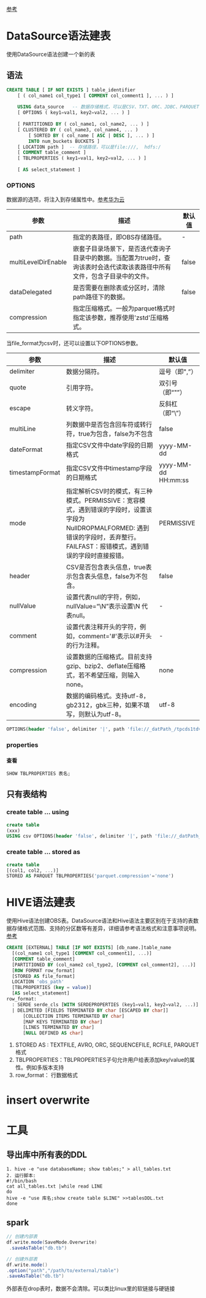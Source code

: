 [参考](https://spark.apache.org/docs/latest/sql-ref-syntax-ddl-create-table-datasource.html)

# DataSource语法建表

使用DataSource语法创建一个新的表

## 语法

```sql
CREATE TABLE [ IF NOT EXISTS ] table_identifier
    [ ( col_name1 col_type1 [ COMMENT col_comment1 ], ... ) ]
    
    USING data_source   -- 数据存储格式，可以是CSV、TXT、ORC、JDBC、PARQUET等
    [ OPTIONS ( key1=val1, key2=val2, ... ) ]
  
    [ PARTITIONED BY ( col_name1, col_name2, ... ) ]
    [ CLUSTERED BY ( col_name3, col_name4, ... ) 
        [ SORTED BY ( col_name [ ASC | DESC ], ... ) ] 
        INTO num_buckets BUCKETS ]
    [ LOCATION path ]  -- 存储路径，可以是file:///,  hdfs:/
    [ COMMENT table_comment ]
    [ TBLPROPERTIES ( key1=val1, key2=val2, ... ) ]
    
    [ AS select_statement ]
```

### **OPTIONS**

数据源的选项，将注入到存储属性中。[参考华为云](https://support.huaweicloud.com/sqlref-spark-dli/dli_08_0076.html)

| **参数**            | **描述**                                                     | 默认值 |
| ------------------- | ------------------------------------------------------------ | ------ |
| path                | 指定的表路径，即OBS存储路径。                                | -      |
| multiLevelDirEnable | 嵌套子目录场景下，是否迭代查询子目录中的数据。当配置为true时，查询该表时会迭代读取该表路径中所有文件，包含子目录中的文件。 | false  |
| dataDelegated       | 是否需要在删除表或分区时，清除path路径下的数据。             | false  |
| compression         | 指定压缩格式。一般为parquet格式时指定该参数，推荐使用'zstd'压缩格式。 |        |

当file_format为csv时，还可以设置以下OPTIONS参数。

| 参数            | 描述                                                         | 默认值              |
| --------------- | ------------------------------------------------------------ | ------------------- |
| delimiter       | 数据分隔符。                                                 | 逗号（即",”）       |
| quote           | 引用字符。                                                   | 双引号（即“"”）     |
| escape          | 转义字符。                                                   | 反斜杠（即“\”）     |
| multiLine       | 列数据中是否包含回车符或转行符，true为包含，false为不包含    | false               |
| dateFormat      | 指定CSV文件中date字段的日期格式                              | yyyy-MM-dd          |
| timestampFormat | 指定CSV文件中timestamp字段的日期格式                         | yyyy-MM-dd HH:mm:ss |
| mode            | 指定解析CSV时的模式，有三种模式。PERMISSIVE：宽容模式，遇到错误的字段时，设置该字段为NullDROPMALFORMED: 遇到错误的字段时，丢弃整行。FAILFAST：报错模式，遇到错误的字段时直接报错。 | PERMISSIVE          |
| header          | CSV是否包含表头信息，true表示包含表头信息，false为不包含。   | false               |
| nullValue       | 设置代表null的字符，例如，nullValue=“\\N”表示设置\N 代表null。 | -                   |
| comment         | 设置代表注释开头的字符，例如，comment='#'表示以#开头的行为注释。 | -                   |
| compression     | 设置数据的压缩格式。目前支持gzip、bzip2、deflate压缩格式，若不希望压缩，则输入none。 | none                |
| encoding        | 数据的编码格式。支持utf-8，gb2312，gbk三种，如果不填写，则默认为utf-8。 | utf-8               |



```sql
OPTIONS(header 'false', delimiter '|', path 'file://_datPath_/tpcds1tdv/web_site.dat')
```

### properties

#### 查看

```sql
SHOW TBLPROPERTIES 表名;
```





## 只有表结构

### create table ... using

```sql
create table 
(xxx)
USING csv OPTIONS(header 'false', delimiter '|', path 'file://_datPath_/tpcds1tdv/store_sales.dat')
```



### create table ... stored as 

```sql
create table 
[(col1, col2, ...)]
STORED AS PARQUET TBLPROPERTIES('parquet.compression'='none') 
```

# HIVE语法建表

使用Hive语法创建OBS表。DataSource语法和Hive语法主要区别在于支持的表数据存储格式范围、支持的分区数等有差异，详细请参考语法格式和注意事项说明。[参考](https://support.huaweicloud.com/sqlref-spark-dli/dli_08_0077.html)

```sql
CREATE [EXTERNAL] TABLE [IF NOT EXISTS] [db_name.]table_name 
  [(col_name1 col_type1 [COMMENT col_comment1], ...)]
  [COMMENT table_comment] 
  [PARTITIONED BY (col_name2 col_type2, [COMMENT col_comment2], ...)] 
  [ROW FORMAT row_format]
  [STORED AS file_format] 
  LOCATION 'obs_path'
  [TBLPROPERTIES (key = value)]
  [AS select_statement]
row_format:
  : SERDE serde_cls [WITH SERDEPROPERTIES (key1=val1, key2=val2, ...)]
  | DELIMITED [FIELDS TERMINATED BY char [ESCAPED BY char]]
      [COLLECTION ITEMS TERMINATED BY char]
      [MAP KEYS TERMINATED BY char]
      [LINES TERMINATED BY char]
      [NULL DEFINED AS char]

```

1. STORED AS :  TEXTFILE, AVRO, ORC, SEQUENCEFILE, RCFILE, PARQUET格式
2. TBLPROPERTIES：TBLPROPERTIES子句允许用户给表添加key/value的属性。例如多版本支持
3. row_format： 行数据格式





# insert overwrite

# 工具

## 导出库中所有表的DDL

```shell
1. hive -e "use databaseName; show tables;" > all_tables.txt
2. 运行脚本:
#!/bin/bash
cat all_tables.txt |while read LINE
do
hive -e "use 库名;show create table $LINE" >>tablesDDL.txt
done
```

## spark

```scala
// 创建内部表
df.write.mode(SaveMode.Overwrite)
 .saveAsTable("db.tb")

// 创建外部表
df.write.mode()
.option("path","/path/to/external/table")
.saveAsTable("db.tb")
```

外部表在drop表时，数据不会清除。可以类比linux里的软链接与硬链接